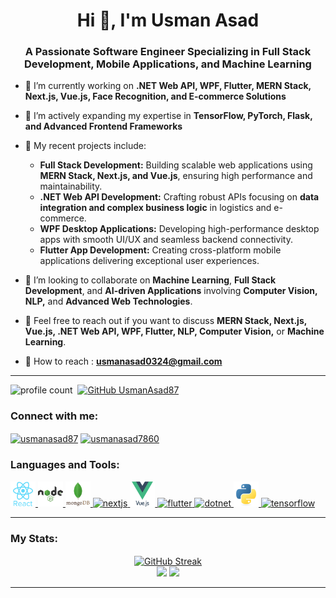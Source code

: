 <h1 align="center">Hi 👋, I'm Usman Asad</h1>
<h3 align="center">A Passionate Software Engineer Specializing in Full Stack Development, Mobile Applications, and Machine Learning</h3>

- 🔬 I’m currently working on **.NET Web API, WPF, Flutter, MERN Stack, Next.js, Vue.js, Face Recognition, and E-commerce Solutions**

- 🌟 I’m actively expanding my expertise in **TensorFlow, PyTorch, Flask, and Advanced Frontend Frameworks**

- 💼 My recent projects include:
  - **Full Stack Development:** Building scalable web applications using **MERN Stack, Next.js, and Vue.js**, ensuring high performance and maintainability.
  - **.NET Web API Development:** Crafting robust APIs focusing on **data integration and complex business logic** in logistics and e-commerce.
  - **WPF Desktop Applications:** Developing high-performance desktop apps with smooth UI/UX and seamless backend connectivity.
  - **Flutter App Development:** Creating cross-platform mobile applications delivering exceptional user experiences.

- 👥 I’m looking to collaborate on **Machine Learning**, **Full Stack Development**, and **AI-driven Applications** involving **Computer Vision, NLP,** and **Advanced Web Technologies**.

- 💬 Feel free to reach out if you want to discuss **MERN Stack, Next.js, Vue.js, .NET Web API, WPF, Flutter, NLP, Computer Vision,** or **Machine Learning**.

- 📧 How to reach : **usmanasad0324@gmail.com**

---

![profile count](https://komarev.com/ghpvc/?username=UsmanAsad87&color=red)&nbsp;
[![GitHub UsmanAsad87](https://img.shields.io/github/followers/UsmanAsad87?label=follow&style=social)](https://github.com/UsmanAsad87)&nbsp;

<h3 align="left">Connect with me:</h3>
<p align="left">
<a href="https://linkedin.com/in/usman-asad-0204441b8" target="blank"><img align="center" src="https://raw.githubusercontent.com/rahuldkjain/github-profile-readme-generator/master/src/images/icons/Social/linked-in-alt.svg" alt="usmanasad87" height="30" width="40" /></a>
<a href="https://fb.com/usmanasad7860" target="blank"><img align="center" src="https://raw.githubusercontent.com/rahuldkjain/github-profile-readme-generator/master/src/images/icons/Social/facebook.svg" alt="usmanasad7860" height="30" width="40" /></a>
</p>

<h3 align="left">Languages and Tools:</h3>
<p align="left">  
  <a href="https://reactjs.org/" target="_blank" rel="noreferrer"> <img src="https://raw.githubusercontent.com/devicons/devicon/master/icons/react/react-original-wordmark.svg" alt="react" width="40" height="40"/> </a> 
  <a href="https://nodejs.org/" target="_blank" rel="noreferrer"> <img src="https://raw.githubusercontent.com/devicons/devicon/master/icons/nodejs/nodejs-original-wordmark.svg" alt="nodejs" width="40" height="40"/> </a> 
  <a href="https://www.mongodb.com/" target="_blank" rel="noreferrer"> <img src="https://raw.githubusercontent.com/devicons/devicon/master/icons/mongodb/mongodb-original-wordmark.svg" alt="mongodb" width="40" height="40"/> </a> 
  <a href="https://nextjs.org/" target="_blank" rel="noreferrer"> <img src="https://cdn.worldvectorlogo.com/logos/nextjs-2.svg" alt="nextjs" width="40" height="40"/> </a>
  <a href="https://vuejs.org/" target="_blank" rel="noreferrer"> <img src="https://raw.githubusercontent.com/devicons/devicon/master/icons/vuejs/vuejs-original-wordmark.svg" alt="vuejs" width="40" height="40"/> </a> 
  <a href="https://flutter.dev" target="_blank" rel="noreferrer"> <img src="https://www.vectorlogo.zone/logos/flutterio/flutterio-icon.svg" alt="flutter" width="40" height="40"/> </a> 
  <a href="https://dotnet.microsoft.com/" target="_blank" rel="noreferrer"> <img src="https://upload.wikimedia.org/wikipedia/commons/7/7d/Microsoft_.NET_logo.svg" alt="dotnet" width="40" height="40"/> </a> 
  <a href="https://www.python.org" target="_blank" rel="noreferrer"> <img src="https://raw.githubusercontent.com/devicons/devicon/master/icons/python/python-original.svg" alt="python" width="40" height="40"/> </a> 
  <a href="https://www.tensorflow.org" target="_blank" rel="noreferrer"> <img src="https://www.vectorlogo.zone/logos/tensorflow/tensorflow-icon.svg" alt="tensorflow" width="40" height="40"/> </a> 
</p>

---

### My Stats:
<p align="center">
	<a href="https://github.com/DenverCoder1/github-readme-streak-stats">
  <img height=160 align="center" src="https://github-readme-streak-stats-eight.vercel.app/?user=usmanasad87&theme=dark&hide_border=false" alt="GitHub Streak" />
</a>
<br/>
<img height="180em"src="https://github-readme-stats.vercel.app/api?username=usmanasad87&show_icons=true&theme=github_dark&hide_border=false&date_format=M%20j%5B%2C%20Y%5D&&count_private=true&include_all_commits=true&rank_icon=github" />
	
<img height="180em"  src="https://github-readme-stats.vercel.app/api/top-langs/?username=usmanasad87&theme=github_dark&hide_border=true&date_format=M%20j%5B%2C%20Y%5D&hide=javascript,css&exclude_repo=KNN-Image-Classification&show_icons=true&hide_border=true&layout=compact&langs_count=8"/>
 <br/>
</p>

---

